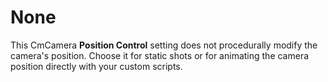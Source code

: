 # None

This CmCamera __Position Control__ setting does not procedurally modify the camera's position. Choose it for static shots or for animating the camera position directly with your custom scripts.


